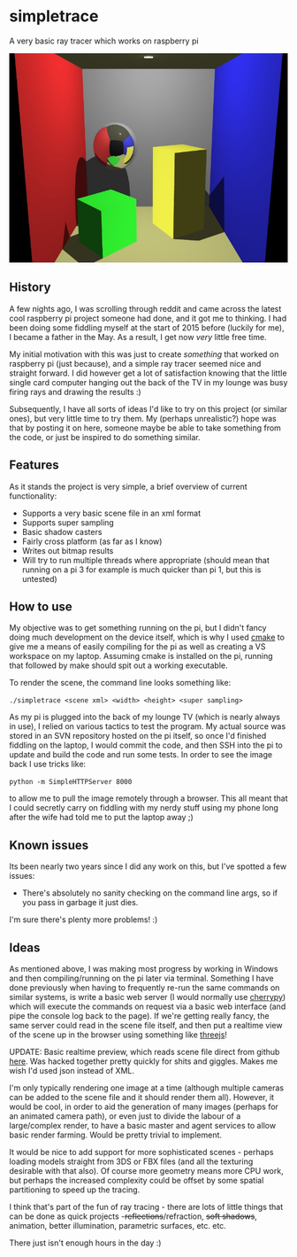 # simpletrace
A very basic ray tracer which works on raspberry pi

![Example output](https://github.com/daddycoder0/simpletrace/blob/master/sample.jpg "Example output")

## History

A few nights ago, I was scrolling through reddit and came across the latest cool raspberry pi project someone had done, and it got me to thinking. I had been doing some fiddling myself at the start of 2015 before (luckily for me), I became a father in the May. As a result, I get now *very* little free time.

My initial motivation with this was just to create *something* that worked on raspberry pi (just because), and a simple ray tracer seemed nice and straight forward. I did however get a lot of satisfaction knowing that the little single card computer hanging out the back of the TV in my lounge was busy firing rays and drawing the results :)

Subsequently, I have all sorts of ideas I'd like to try on this project (or similar ones), but very little time to try them. My (perhaps unrealistic?) hope was that by posting it on here, someone maybe be able to take something from the code, or just be inspired to do something similar.

## Features

As it stands the project is very simple, a brief overview of current functionality:

* Supports a very basic scene file in an xml format
* Supports super sampling
* Basic shadow casters
* Fairly cross platform (as far as I know)
* Writes out bitmap results
* Will try to run multiple threads where appropriate (should mean that running on a pi 3 for example is much quicker than pi 1, but this is untested)

## How to use

My objective was to get something running on the pi, but I didn't fancy doing much development on the device itself, which is why I used [cmake](https://cmake.org/) to give me a means of easily compiling for the pi as well as creating a VS workspace on my laptop. Assuming cmake is installed on the pi, running that followed by make should spit out a working executable.

To render the scene, the command line looks something like:

`./simpletrace <scene xml> <width> <height> <super sampling>`

As my pi is plugged into the back of my lounge TV (which is nearly always in use), I relied on various tactics to test the program. My actual source was stored in an SVN repository hosted on the pi itself, so once I'd finished fiddling on the laptop, I would commit the code, and then SSH into the pi to update and build the code and run some tests. In order to see the image back I use tricks like:

`python -m SimpleHTTPServer 8000`

to allow me to pull the image remotely through a browser. This all meant that I could secretly carry on fiddling with my nerdy stuff using my phone long after the wife had told me to put the laptop away ;)

## Known issues

Its been nearly two years since I did any work on this, but I've spotted a few issues:

* There's absolutely no sanity checking on the command line args, so if you pass in garbage it just dies.

I'm sure there's plenty more problems! :)

## Ideas


As mentioned above, I was making most progress by working in Windows and then compiling/running on the pi later via terminal. Something I have done previously when having to frequently re-run the same commands on similar systems, is write a basic web server (I would normally use [cherrypy](http://cherrypy.org/)) which will execute the commands on request via a basic web interface (and pipe the console log back to the page). If we're getting really fancy, the same server could read in the scene file itself, and then put a realtime view of the scene up in the browser using something like [threejs](https://threejs.org/)! 

UPDATE: Basic realtime preview, which reads scene file direct from github [here](https://daddycoder0.github.io/hub). Was hacked together pretty quickly for shits and giggles. Makes me wish I'd used json instead of XML.

I'm only typically rendering one image at a time (although multiple cameras can be added to the scene file and it should render them all). However, it would be cool, in order to aid the generation of many images (perhaps for an animated camera path), or even just to divide the labour of a large/complex render, to have a basic master and agent services to allow basic render farming. Would be pretty trivial to implement.

It would be nice to add support for more sophisticated scenes - perhaps loading models straight from 3DS or FBX files (and all the texturing desirable with that also). Of course more geometry means more CPU work, but perhaps the increased complexity could be offset by some spatial partitioning to speed up the tracing.

I think that's part of the fun of ray tracing - there are lots of little things that can be done as quick projects -~~reflections~~/refraction, ~~soft shadows~~, animation, better illumination, parametric surfaces, etc. etc.

There just isn't enough hours in the day :)
